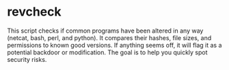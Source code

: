 # revcheck
This script checks if common programs have been altered in any way (netcat, bash, perl, and python). 
It compares their hashes, file sizes, and permissions to known good versions. If anything seems off, it will flag it as a potential backdoor or modification. The goal is to help you quickly spot security risks.
